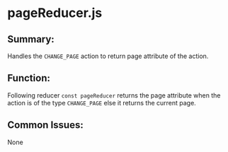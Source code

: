 # pageReducer.js

## Summary:
Handles the `CHANGE_PAGE` action to return page attribute of the action.

## Function:
Following reducer `const pageReducer` returns the page attribute when the action is of the type `CHANGE_PAGE` else it returns the current page.

## Common Issues:
None